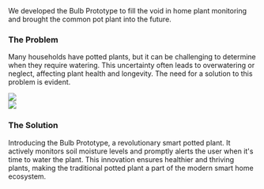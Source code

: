 <div class="cs-statement">
    We developed the Bulb Prototype to fill the void in home plant monitoring and brought the common pot plant into the future.
</div>

<div class="cs-col-2-left">
<div class="text">

### The Problem

Many households have potted plants, but it can be challenging to determine when they require watering. This uncertainty often leads to overwatering or neglect, affecting plant health and longevity. The need for a solution to this problem is evident.

</div>
<img src="/img/dead-plant.jpg" />
</div>

<div class="cs-col-2-right">
<img src="/img/bulb-front.PNG" />

<div class="text">

### The Solution

Introducing the Bulb Prototype, a revolutionary smart potted plant. It actively monitors soil moisture levels and promptly alerts the user when it's time to water the plant. This innovation ensures healthier and thriving plants, making the traditional potted plant a part of the modern smart home ecosystem.

</div>
</div>
